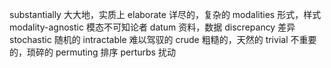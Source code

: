 substantially 大大地，实质上
elaborate 详尽的，复杂的
modalities 形式，样式
modality-agnostic 模态不可知论者
datum 资料，数据
discrepancy 差异
stochastic 随机的
intractable 难以驾驭的
crude 粗糙的，天然的
trivial 不重要的，琐碎的
permuting 排序
perturbs 扰动